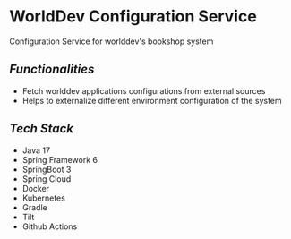 # WorldDev Configuration Service
Configuration Service for worlddev's bookshop system

## _Functionalities_

* Fetch worlddev applications configurations from external sources
* Helps to externalize different environment configuration of the system

## _Tech Stack_

* Java 17
* Spring Framework 6
* SpringBoot 3
* Spring Cloud
* Docker
* Kubernetes
* Gradle
* Tilt
* Github Actions
